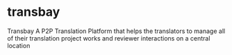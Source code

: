 # transbay
Transbay A P2P Translation Platform that helps the translators to manage all of their translation project works and reviewer interactions on a central location 
